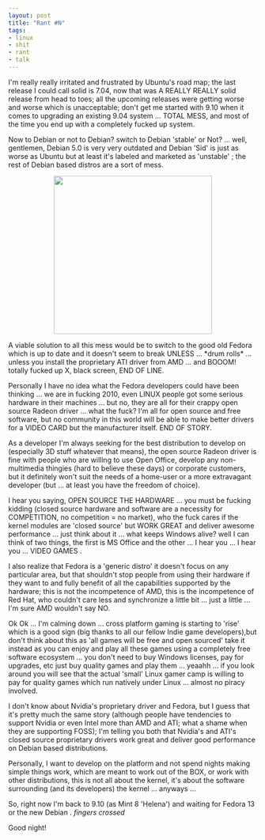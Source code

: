 ```yaml
--- 
layout: post
title: "Rant #N"
tags: 
- linux
- shit
- rant
- talk
---
```

I'm really really irritated and frustrated by Ubuntu's road map; the last release I could call solid is 7.04, now that was A REALLY REALLY solid release from head to toes; all the upcoming releases were getting worse and worse which is unacceptable; don't get me started with 9.10 when it comes to upgrading an existing 9.04 system ... TOTAL MESS, and most of the time you end up with a completely fucked up system.

Now to Debian or not to Debian? switch to Debian 'stable' or Not? ... well, gentlemen, Debian 5.0 is very very outdated and Debian 'Sid' is just as worse as Ubuntu but at least it's labeled and marketed as 'unstable' ; the rest of Debian based distros are a sort of mess.
<p style="text-align: center;"><a class="image" href="{{ site.url }}/images/2010/01/ati-amd-fedora-fail.png"><img class="aligncenter" title="ati-amd-fedora-fail" src="{{ site.url }}/images/2010/01/ati-amd-fedora-fail.png" alt="" width="320" height="320" /></a></p>
A viable solution to all this mess would be to switch to the good old Fedora which is up to date and it doesn't seem to break UNLESS ... *drum rolls* ... unless you install the proprietary ATI driver from AMD ... and BOOOM! totally fucked up X, black screen, END OF LINE.

Personally I have no idea what the Fedora developers could have been thinking ... we are in fucking 2010, even LINUX people got some serious hardware in their machines ... but no, they are all for their crappy open source Radeon driver ... what the fuck? I'm all for open source and free software, but no community in this world will be able to make better drivers for a VIDEO CARD but the manufacturer itself. END OF STORY.

As a developer I'm always seeking for the best distribution to develop on (especially 3D stuff whatever that means), the open source Radeon driver is fine with people who are willing to use Open Office, develop any non-multimedia thingies (hard to believe these days) or corporate customers, but it definitely won't suit the needs of a home-user or a more extravagant developer (but ... at least you have the freedom of choice).

I hear you saying, OPEN SOURCE THE HARDWARE ... you must be fucking kidding (closed source hardware and software are a necessity for COMPETITION, no competition = no market), who the fuck cares if the kernel modules are 'closed source' but WORK GREAT and deliver awesome performance ... just think about it ... what keeps Windows alive? well I can think of two things, the first is MS Office and the other ... I hear you ... I hear you ... VIDEO GAMES .

I also realize that Fedora is a 'generic distro' it doesn't focus on any particular area, but that shouldn't stop people from using their hardware if they want to and fully benefit of all the capabilities supported by the hardware; this is not the incompetence of AMD, this is the incompetence of Red Hat, who couldn't care less and synchronize a little bit ... just a little ... I'm sure AMD wouldn't say NO.

Ok Ok ... I'm calming down ... cross platform gaming is starting to 'rise' which is a good sign (big thanks to all our fellow Indie game developers),but don't think about this as 'all games will be free and open sourced' take it instead as you can enjoy and play all these games using a completely free software ecosystem ... you don't need to buy Windows licenses, pay for upgrades, etc just buy quality games and play them ... yeaahh ... if you look around you will see that the actual 'small' Linux gamer camp is willing to pay for quality games which run natively under Linux ... almost no piracy involved.

I don't know about Nvidia's proprietary driver and Fedora, but I guess that it's pretty much the same story (although people have tendencies to support Nvidia or even Intel more than AMD and ATI; what a shame when they are supporting FOSS); I'm telling you both that Nvidia's and ATI's closed source proprietary drivers work great and deliver good performance on Debian based distributions.

Personally, I want to develop on the platform and not spend nights making simple things work, which are meant to work out of the BOX, or work with other distributions, this is not all about the kernel, it's about the software surrounding (and its developers) the kernel ... anyways ...

So, right now I'm back to 9.10 (as Mint 8 'Helena') and waiting for Fedora 13 or the new Debian . *fingers crossed*

Good night!
